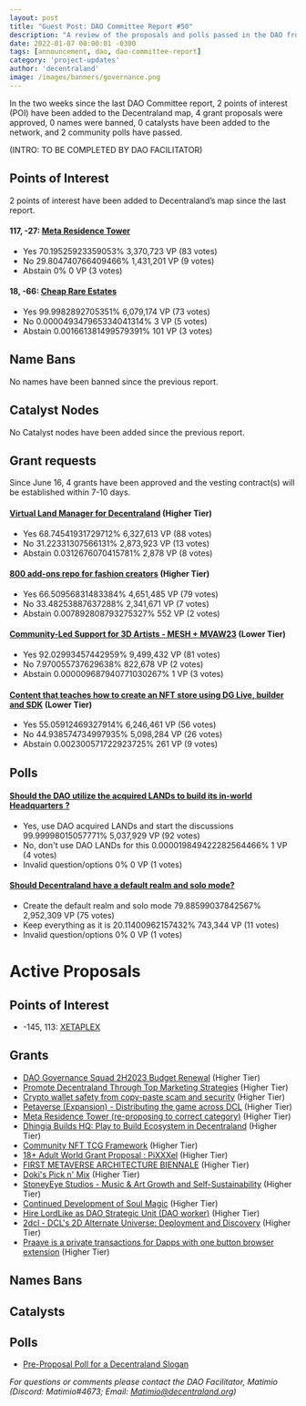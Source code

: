 ```yaml
---
layout: post
title: "Guest Post: DAO Committee Report #50"
description: "A review of the proposals and polls passed in the DAO from June 16 through June 30".
date: 2022-01-07 00:00:01 -0300
tags: [announcement, dao, dao-committee-report]
category: 'project-updates'
author: 'decentraland'
image: /images/banners/governance.png
---
```


In the two weeks since the last DAO Committee report, 2 points of interest (POI) have been added to the Decentraland map, 4 grant proposals were approved, 0 names were banned, 0 catalysts have been added to the network, and 2 community polls have passed.

(INTRO: TO BE COMPLETED BY DAO FACILITATOR)

## Points of Interest
2 points of interest have been added to Decentraland’s map since the last report.


#### 117, -27: [Meta Residence Tower](https://governance.decentraland.org/proposal/?id=d40f5e40-10eb-11ee-bb17-db98a4ce871d)

* Yes 70.19525923359053% 3,370,723 VP (83 votes)
* No 29.804740766409466% 1,431,201 VP (9 votes)
* Abstain 0% 0 VP (3 votes)


#### 18, -66: [Cheap Rare Estates](https://governance.decentraland.org/proposal/?id=91f46220-0e0d-11ee-bb17-db98a4ce871d)

* Yes 99.9982892705351% 6,079,174 VP (73 votes)
* No 0.000049347965334041314% 3 VP (5 votes)
* Abstain 0.001661381499579391% 101 VP (3 votes)


## Name Bans

No names have been banned since the previous report.

## Catalyst Nodes
No Catalyst nodes have been added since the previous report.


## Grant requests
Since June 16, 4 grants have been approved and the vesting contract(s) will be established within 7-10 days.


#### [Virtual Land Manager for Decentraland](https://governance.decentraland.org/proposal/?id=65b37890-0a0c-11ee-bb17-db98a4ce871d) (Higher Tier)

* Yes 68.74541931729712% 6,327,613 VP (88 votes)
* No 31.22331307566131% 2,873,923 VP (13 votes)
* Abstain 0.0312676070415781% 2,878 VP (8 votes)


#### [800 add-ons repo for fashion creators](https://governance.decentraland.org/proposal/?id=689d8a10-07a4-11ee-bb17-db98a4ce871d) (Higher Tier)

* Yes 66.50956831483384% 4,651,485 VP (79 votes)
* No 33.48253887637288% 2,341,671 VP (7 votes)
* Abstain 0.007892808793275327% 552 VP (2 votes)


#### [Community-Led Support for 3D Artists - MESH + MVAW23](https://governance.decentraland.org/proposal/?id=ad893970-048f-11ee-8f51-bb3157c3bc20) (Lower Tier)

* Yes 92.02993457442959% 9,499,432 VP (81 votes)
* No 7.970055737629638% 822,678 VP (2 votes)
* Abstain 0.000009687940771030267% 1 VP (3 votes)


#### [Content that teaches how to create an NFT store using DG Live, builder and SDK](https://governance.decentraland.org/proposal/?id=6e67c3b0-01b0-11ee-8f51-bb3157c3bc20) (Lower Tier)

* Yes 55.05912469327914% 6,246,461 VP (56 votes)
* No 44.938574734997935% 5,098,284 VP (26 votes)
* Abstain 0.002300571722923725% 261 VP (9 votes)


## Polls

#### [Should the DAO utilize the acquired LANDs to build its in-world Headquarters ?](https://governance.decentraland.org/proposal/?id=8e8786e0-1087-11ee-bb17-db98a4ce871d)

* Yes, use DAO acquired LANDs and start the discussions 99.99998015057771% 5,037,929 VP (92 votes)
* No, don&#39;t use DAO LANDs for this 0.000019849422282564466% 1 VP (4 votes)
* Invalid question/options 0% 0 VP (1 votes)


#### [Should Decentraland have a default realm and solo mode?](https://governance.decentraland.org/proposal/?id=7c1a2280-0f72-11ee-bb17-db98a4ce871d)

* Create the default realm and solo mode 79.88599037842567% 2,952,309 VP (75 votes)
* Keep everything as it is 20.11400962157432% 743,344 VP (11 votes)
* Invalid question/options 0% 0 VP (1 votes)



# Active Proposals

## Points of Interest

* -145, 113: [XETAPLEX](https://governance.decentraland.org/proposal/?id=8004ef20-1863-11ee-93a7-ed9294f83f74)

## Grants

* [DAO Governance Squad 2H2023 Budget Renewal](https://governance.decentraland.org/proposal/?id=7e1d76d0-1a9a-11ee-a5d8-fbedad1981e4) (Higher Tier)
* [Promote Decentraland Through Top Marketing Strategies](https://governance.decentraland.org/proposal/?id=83511e70-1a88-11ee-a5d8-fbedad1981e4) (Higher Tier)
* [Crypto wallet safety from copy-paste scam and  security](https://governance.decentraland.org/proposal/?id=48ce9250-1a74-11ee-a5d8-fbedad1981e4) (Higher Tier)
* [Petaverse (Expansion) - Distributing the game across DCL](https://governance.decentraland.org/proposal/?id=6e6f54b0-19e1-11ee-a5d8-fbedad1981e4) (Higher Tier)
* [Meta Residence Tower (re-proposing to correct category)](https://governance.decentraland.org/proposal/?id=7ffae250-193a-11ee-93a7-ed9294f83f74) (Higher Tier)
* [Dhingia Builds HQ: Play to Build Ecosystem in Decentraland](https://governance.decentraland.org/proposal/?id=17783750-18d1-11ee-93a7-ed9294f83f74) (Higher Tier)
* [Community NFT TCG Framework](https://governance.decentraland.org/proposal/?id=724e75e0-187c-11ee-93a7-ed9294f83f74) (Higher Tier)
* [18+ Adult World Grant Proposal : PiXXXel](https://governance.decentraland.org/proposal/?id=a5767b00-185b-11ee-93a7-ed9294f83f74) (Higher Tier)
* [FIRST METAVERSE ARCHITECTURE BIENNALE](https://governance.decentraland.org/proposal/?id=82250970-1836-11ee-93a7-ed9294f83f74) (Higher Tier)
* [Doki&#39;s Pick n&#39; Mix](https://governance.decentraland.org/proposal/?id=220ce750-182d-11ee-93a7-ed9294f83f74) (Higher Tier)
* [StoneyEye Studios -  Music &amp; Art Growth and Self-Sustainability](https://governance.decentraland.org/proposal/?id=fe96cc60-182b-11ee-93a7-ed9294f83f74) (Higher Tier)
* [Continued Development of Soul Magic](https://governance.decentraland.org/proposal/?id=f3874400-1743-11ee-93a7-ed9294f83f74) (Higher Tier)
* [Hire LordLike as DAO Strategic Unit (DAO worker)](https://governance.decentraland.org/proposal/?id=b51854d0-1666-11ee-93a7-ed9294f83f74) (Higher Tier)
* [2dcl - DCL&#39;s 2D Alternate Universe: Deployment and Discovery](https://governance.decentraland.org/proposal/?id=79e0c580-151e-11ee-93a7-ed9294f83f74) (Higher Tier)
* [Praave is a private transactions for Dapps with one button browser extension](https://governance.decentraland.org/proposal/?id=217bf180-1154-11ee-aaa1-b9158e95e04b) (Higher Tier)

## Names Bans


## Catalysts


## Polls

* [Pre-Proposal Poll for a Decentraland Slogan](https://governance.decentraland.org/proposal/?id=029ea970-1973-11ee-93a7-ed9294f83f74)

*For questions or comments please contact the DAO Facilitator, Matimio (Discord: Matimio#4673; Email: [Matimio@decentraland.org](mailto:Matimio@decentraland.org))*